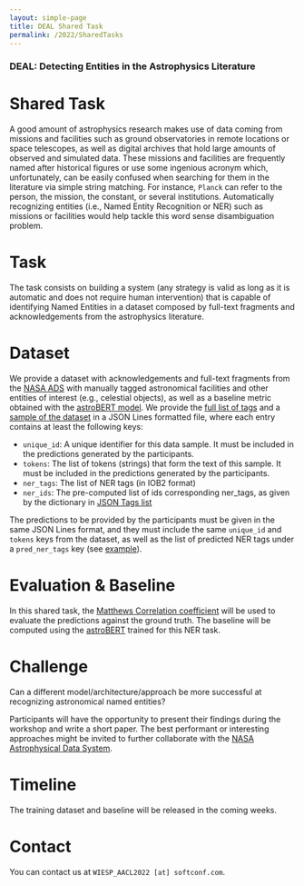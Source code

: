 ```yaml
---
layout: simple-page
title: DEAL Shared Task
permalink: /2022/SharedTasks
---
```


### DEAL: Detecting Entities in the Astrophysics Literature
# Shared Task

A good amount of astrophysics research makes use of data coming from missions and facilities such as ground observatories in remote locations or space telescopes, as well as digital archives that hold large amounts of observed and simulated data. These missions and facilities are frequently named after historical figures or use some ingenious acronym which, unfortunately, can be easily confused when searching for them in the literature via simple string matching. For instance, `Planck` can refer to the person, the mission, the constant, or several institutions. Automatically recognizing entities (i.e., Named Entity Recognition or NER) such as missions or facilities would help tackle this word sense disambiguation problem.

# Task

The task consists on building a system (any strategy is valid as long as it is automatic and does not require human intervention) that is capable of identifying Named Entities in a dataset composed by full-text fragments and acknowledgements from the astrophysics literature.

# Dataset

We provide a dataset with acknowledgements and full-text fragments from the [NASA ADS](https://ui.adsabs.harvard.edu/) with manually tagged astronomical facilities and other entities of interest (e.g., celestial objects), as well as a baseline metric obtained with the [astroBERT model](https://ui.adsabs.harvard.edu/abs/2021arXiv211200590G/abstract). We provide the [full list of tags](./data/NER-Tags.json) and a [sample of the dataset](./data/NER-Sample.jsonl) in a JSON Lines formatted file, where each entry contains at least the following keys:

- `unique_id`: A unique identifier for this data sample. It must be included in the predictions generated by the participants.
- `tokens`: The list of tokens (strings) that form the text of this sample. It must be included in the predictions generated by the participants.
- `ner_tags`: The list of NER tags (in IOB2 format)
- `ner_ids`: The pre-computed list of ids corresponding ner_tags, as given by the dictionary in [JSON Tags list](./data/NER-Tags.json)

The predictions to be provided by the participants must be given in the same JSON Lines format, and they must include the same `unique_id` and `tokens` keys from the dataset, as well as the list of predicted NER tags under a `pred_ner_tags` key (see [example](./data/NER-Sample-Predictions.jsonl)).

# Evaluation & Baseline

In this shared task, the [Matthews Correlation coefficient](https://scikit-learn.org/stable/modules/generated/sklearn.metrics.matthews_corrcoef.html) will be used to evaluate the predictions against the ground truth. The baseline will be computed using the [astroBERT](https://ui.adsabs.harvard.edu/abs/2021arXiv211200590G/abstract) trained for this NER task.

# Challenge

Can a different model/architecture/approach be more successful at recognizing astronomical named entities?

Participants will have the opportunity to present their findings during the workshop and write a short paper. The best performant or interesting approaches might be invited to further collaborate with the [NASA Astrophysical Data System](https://ui.adsabs.harvard.edu/).

# Timeline

The training dataset and baseline will be released in the coming weeks.

# Contact

You can contact us at `WIESP_AACL2022 [at] softconf.com`.

